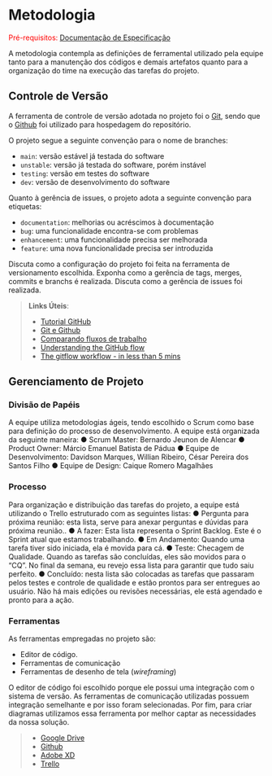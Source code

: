 
# Metodologia

<span style="color:red">Pré-requisitos: <a href="2-Especificação do Projeto.md"> Documentação de Especificação</a></span>

A metodologia contempla as definições de ferramental utilizado pela equipe tanto para a manutenção dos códigos e demais artefatos quanto para a organização do time na execução das tarefas do projeto.

## Controle de Versão

A ferramenta de controle de versão adotada no projeto foi o
[Git](https://git-scm.com/), sendo que o [Github](https://github.com)
foi utilizado para hospedagem do repositório.

O projeto segue a seguinte convenção para o nome de branches:

- `main`: versão estável já testada do software
- `unstable`: versão já testada do software, porém instável
- `testing`: versão em testes do software
- `dev`: versão de desenvolvimento do software

Quanto à gerência de issues, o projeto adota a seguinte convenção para
etiquetas:

- `documentation`: melhorias ou acréscimos à documentação
- `bug`: uma funcionalidade encontra-se com problemas
- `enhancement`: uma funcionalidade precisa ser melhorada
- `feature`: uma nova funcionalidade precisa ser introduzida

Discuta como a configuração do projeto foi feita na ferramenta de versionamento escolhida. Exponha como a gerência de tags, merges, commits e branchs é realizada. Discuta como a gerência de issues foi realizada.

> **Links Úteis**:
> - [Tutorial GitHub](https://guides.github.com/activities/hello-world/)
> - [Git e Github](https://www.youtube.com/playlist?list=PLHz_AreHm4dm7ZULPAmadvNhH6vk9oNZA)
>  - [Comparando fluxos de trabalho](https://www.atlassian.com/br/git/tutorials/comparing-workflows)
> - [Understanding the GitHub flow](https://guides.github.com/introduction/flow/)
> - [The gitflow workflow - in less than 5 mins](https://www.youtube.com/watch?v=1SXpE08hvGs)

## Gerenciamento de Projeto

### Divisão de Papéis

A equipe utiliza metodologias ágeis, tendo escolhido o Scrum como base para definição do
processo de desenvolvimento.
A equipe está organizada da seguinte maneira:
● Scrum Master: Bernardo Jeunon de Alencar
● Product Owner: Márcio Emanuel Batista de Pádua
● Equipe de Desenvolvimento: Davidson Marques, Willian Ribeiro, César Pereira dos Santos Filho
● Equipe de Design: Caique Romero Magalhães

### Processo

Para organização e distribuição das tarefas do projeto, a equipe está utilizando o Trello
estruturado com as seguintes listas:
● Pergunta para próxima reunião: esta lista, serve para anexar perguntas e dúvidas
para próxima reunião..
● A fazer: Esta lista representa o Sprint Backlog. Este é o Sprint atual que estamos
trabalhando.
● Em Andamento: Quando uma tarefa tiver sido iniciada, ela é movida para cá.
● Teste: Checagem de Qualidade. Quando as tarefas são concluídas, eles são
movidos para o “CQ”. No final da semana, eu revejo essa lista para garantir que tudo
saiu perfeito.
● Concluído: nesta lista são colocadas as tarefas que passaram pelos testes e
controle de qualidade e estão prontos para ser entregues ao usuário. Não há mais
edições ou revisões necessárias, ele está agendado e pronto para a ação.

### Ferramentas

As ferramentas empregadas no projeto são:

- Editor de código.
- Ferramentas de comunicação
- Ferramentas de desenho de tela (_wireframing_)

O editor de código foi escolhido porque ele possui uma integração com o
sistema de versão. As ferramentas de comunicação utilizadas possuem
integração semelhante e por isso foram selecionadas. Por fim, para criar
diagramas utilizamos essa ferramenta por melhor captar as
necessidades da nossa solução.

> - [Google Drive](https://docs.google.com/folder/d/1xE9t6zD78VnVk)
> - [Github](https://github.com/)
> - [Adobe XD](https://marvelapp.com/4hd6091)
> - [Trello](https://trello.com/b/LupglzUz/tiaw-template)
